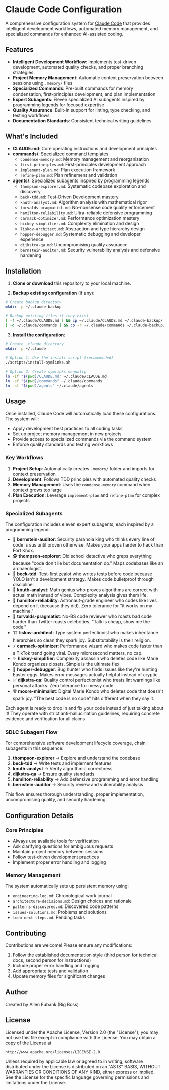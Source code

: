 # Claude Code Configuration

A comprehensive configuration system for [Claude Code](https://docs.anthropic.com/en/docs/claude-code) that provides intelligent development workflows, automated memory management, and specialized commands for enhanced AI-assisted coding.

## Features

- **Intelligent Development Workflow**: Implements test-driven development, automated quality checks, and proper branching strategies
- **Project Memory Management**: Automatic context preservation between sessions using `.memory/` files
- **Specialized Commands**: Pre-built commands for memory condensation, first-principles development, and plan implementation
- **Expert Subagents**: Eleven specialized AI subagents inspired by programming legends for focused expertise
- **Quality Assurance**: Built-in support for linting, type checking, and testing workflows
- **Documentation Standards**: Consistent technical writing guidelines

## What's Included

- **CLAUDE.md**: Core operating instructions and development principles
- **commands/**: Specialized command templates
  - `condense-memory.md`: Memory management and reorganization
  - `first-principles.md`: First-principles development approach
  - `implement-plan.md`: Plan execution framework
  - `refine-plan.md`: Plan refinement and validation
- **agents/**: Specialized subagents inspired by programming legends
  - `thompson-explorer.md`: Systematic codebase exploration and discovery
  - `beck-tdd.md`: Test-Driven Development mastery
  - `knuth-analyst.md`: Algorithm analysis with mathematical rigor
  - `torvalds-pragmatist.md`: No-nonsense code quality enforcement
  - `hamilton-reliability.md`: Ultra-reliable defensive programming
  - `carmack-optimizer.md`: Performance optimization mastery
  - `hickey-simplifier.md`: Complexity elimination and design
  - `liskov-architect.md`: Abstraction and type hierarchy design
  - `hopper-debugger.md`: Systematic debugging and developer experience
  - `dijkstra-qa.md`: Uncompromising quality assurance
  - `bernstein-auditor.md`: Security vulnerability analysis and defensive hardening

## Installation

1. **Clone or download** this repository to your local machine.

2. **Backup existing configuration** (if any):

```bash
# Create backup directory
mkdir -p ~/.claude-backup

# Backup existing files if they exist
[ -f ~/.claude/CLAUDE.md ] && cp ~/.claude/CLAUDE.md ~/.claude-backup/
[ -d ~/.claude/commands ] && cp -r ~/.claude/commands ~/.claude-backup/
```

3. **Install the configuration**:

```bash
# Create .claude directory
mkdir -p ~/.claude

# Option 1: Use the install script (recommended)
./scripts/install-symlinks.sh

# Option 2: Create symlinks manually
ln -sf "$(pwd)/CLAUDE.md" ~/.claude/CLAUDE.md
ln -sf "$(pwd)/commands" ~/.claude/commands
ln -sf "$(pwd)/agents" ~/.claude/agents
```

## Usage

Once installed, Claude Code will automatically load these configurations. The system will:

- Apply development best practices to all coding tasks
- Set up project memory management in new projects
- Provide access to specialized commands via the command system
- Enforce quality standards and testing workflows

### Key Workflows

1. **Project Setup**: Automatically creates `.memory/` folder and imports for context preservation
2. **Development**: Follows TDD principles with automated quality checks
3. **Memory Management**: Uses the `condense-memory` command when context grows too large
4. **Plan Execution**: Leverage `implement-plan` and `refine-plan` for complex projects

### Specialized Subagents

The configuration includes eleven expert subagents, each inspired by a programming legend:

- 🔐 **bernstein-auditor**: Security paranoia king who thinks every line of code is sus until proven otherwise. Makes your apps harder to hack than Fort Knox.
- 🕵️ **thompson-explorer**: Old school detective who greps everything because "code don't lie but documentation do." Maps codebases like an archaeologist.
- 🧪 **beck-tdd**: Test-first zealot who writes tests before code because YOLO isn't a development strategy. Makes code bulletproof through discipline.
- 🧮 **knuth-analyst**: Math genius who proves algorithms are correct with actual math instead of vibes. Complexity analysis gives them life.
- 🚀 **hamilton-reliability**: Astronaut-grade engineer who codes like lives depend on it (because they did). Zero tolerance for "it works on my machine."
- 😤 **torvalds-pragmatist**: No-BS code reviewer who roasts bad code harder than Twitter roasts celebrities. "Talk is cheap, show me the code."
- 🏗️ **liskov-architect**: Type system perfectionist who makes inheritance hierarchies so clean they spark joy. Substitutability is their religion.
- ⚡ **carmack-optimizer**: Performance wizard who makes code faster than a TikTok trend going viral. Every microsecond matters, no cap.
- ✨ **hickey-simplifier**: Complexity assassin who deletes code like Marie Kondo organizes closets. Simple is the ultimate flex.
- 🐛 **hopper-debugger**: Bug hunter who finds issues like they're hunting Easter eggs. Makes error messages actually helpful instead of cryptic.
- ✅ **dijkstra-qa**: Quality control perfectionist who treats lint warnings like personal attacks. Zero tolerance for messy code.
- 🗑️ **moore-minimalist**: Digital Marie Kondo who deletes code that doesn't spark joy. "The best code is no code" hits different when they say it.

Each agent is ready to drop in and fix your code instead of just talking about it! They operate with strict anti-hallucination guidelines, requiring concrete evidence and verification for all claims.

### SDLC Subagent Flow

For comprehensive software development lifecycle coverage, chain subagents in this sequence:

1. **thompson-explorer** → Explore and understand the codebase
2. **beck-tdd** → Write tests and implement features
3. **knuth-analyst** → Verify algorithmic correctness
4. **dijkstra-qa** → Ensure quality standards
5. **hamilton-reliability** → Add defensive programming and error handling
6. **bernstein-auditor** → Security review and vulnerability analysis

This flow ensures thorough understanding, proper implementation, uncompromising quality, and security hardening.

## Configuration Details

### Core Principles

- Always use available tools for verification
- Ask clarifying questions for ambiguous requests
- Maintain project memory between sessions
- Follow test-driven development practices
- Implement proper error handling and logging

### Memory Management

The system automatically sets up persistent memory using:

- `engineering-log.md`: Chronological work journal
- `architecture-decisions.md`: Design choices and rationale
- `patterns-discovered.md`: Discovered code patterns
- `issues-solutions.md`: Problems and solutions
- `todo-next-steps.md`: Pending tasks

## Contributing

Contributions are welcome! Please ensure any modifications:

1. Follow the established documentation style (third person for technical docs, second person for instructions)
2. Include proper error handling and logging
3. Add appropriate tests and validation
4. Update memory files for significant changes

## Author

Created by Allen Eubank (Big Boss)

## License

Licensed under the Apache License, Version 2.0 (the "License");
you may not use this file except in compliance with the License.
You may obtain a copy of the License at

    http://www.apache.org/licenses/LICENSE-2.0

Unless required by applicable law or agreed to in writing, software
distributed under the License is distributed on an "AS IS" BASIS,
WITHOUT WARRANTIES OR CONDITIONS OF ANY KIND, either express or implied.
See the License for the specific language governing permissions and
limitations under the License.
